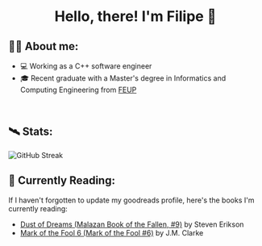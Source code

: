 <div id="body" align="center">
  <h1>
    Hello, there! I'm Filipe 👋
  </h1>
</div>


<div style="border-bottom: 0px">
  <h2>
    👨‍💻 About me:
  </h2>
</div>

- 💻 Working as a C++ software engineer
- 🎓 Recent graduate with a Master's degree in Informatics and Computing Engineering from [FEUP](fe.up.pt)

<br />


## 🛰️ Stats:

![GitHub Streak](https://streak-stats.demolab.com?user=filipepcampos&theme=github-dark-blue&border_radius=4.5)


## 🌱 Currently Reading:

If I haven't forgotten to update my goodreads profile, here's the books I'm currently reading:
- [Dust of Dreams (Malazan Book of the Fallen, #9)](https://www.goodreads.com/book/show/4703427) by Steven Erikson
- [Mark of the Fool 6 (Mark of the Fool #6)](https://www.goodreads.com/book/show/199340499) by J.M.     Clarke
